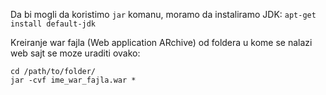 Da bi mogli da koristimo `jar` komanu, moramo da instaliramo JDK:
`apt-get install default-jdk`

Kreiranje war fajla (Web application ARchive) od foldera u kome se nalazi web sajt  se moze uraditi ovako:
```
cd /path/to/folder/
jar -cvf ime_war_fajla.war *
```
